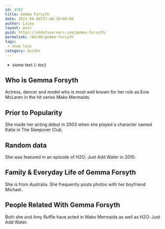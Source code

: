 ```yaml
---
id: 4783
title: Gemma Forsyth
date: 2021-04-06T17:48:39+00:00
author: Laima
layout: post
guid: https://ukdataservers.com/gemma-forsyth/
permalink: /04/06/gemma-forsyth
tags:
 - show love
category: Guides
---
```


* some text
{: toc}


## Who is Gemma Forsyth
                  
                  
                  
Actress, dancer and model who is most well known for her role as Evie McLaren in the hit series Mako Mermaids.
                  
              
            
              
            
                
                
                
## Prior to Popularity
                  
                  
                  
She made her acting debut in 2003 when she played a character named Katie in The Sleepover Club.
                  
              
            
              
            
                
                
                
## Random data
                  
                  
                  
She was featured in an episode of H2O: Just Add Water in 2010.
                  
              
            
              
            
                
                
                
## Family & Everyday Life of Gemma Forsyth
                  
                  
                  
She is from Australia. She frequently posts photos with her boyfriend Michael.
                  
              
            
              
            
                
                
                
## People Related With Gemma Forsyth
                  
                  
                  
Both she and Amy Ruffle have acted in Mako Mermaids as well as H2O: Just Add Water. 
                  
              
            
              
            
                
              
            
              
              
            
            
              
            
          
          
          